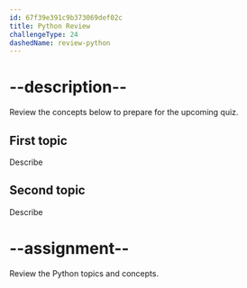 ```yaml
---
id: 67f39e391c9b373069def02c
title: Python Review
challengeType: 24
dashedName: review-python
---
```


# --description--

Review the concepts below to prepare for the upcoming quiz.

## First topic

Describe

## Second topic

Describe

# --assignment--

Review the Python topics and concepts.
